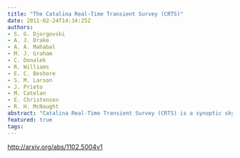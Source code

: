 ```yaml
---
title: "The Catalina Real-Time Transient Survey (CRTS)"
date: 2011-02-24T14:34:25Z
authors:
- S. G. Djorgovski
- A. J. Drake
- A. A. Mahabal
- M. J. Graham
- C. Donalek
- R. Williams
- E. C. Beshore
- S. M. Larson
- J. Prieto
- M. Catelan
- E. Christensen
- R. H. McNaught
abstract: "Catalina Real-Time Transient Survey (CRTS) is a synoptic sky survey uses data streams from 3 wide-field telescopes in Arizona and Australia, covering the total area of ~30,000 deg2, down to the limiting magnitudes ~ 20 - 21 mag per exposure, with time baselines from 10 min to 6 years (and growing); there are now typically ~ 200 - 300 exposures per pointing, and coadded images reach deeper than 23 mag. The basic goal of CRTS is a systematic exploration and characterization of the faint, variable sky. The survey has detected ~ 3,000 high-amplitude transients to date, including ~ 1,000 supernovae, hundreds of CVs (the majority of them previously uncatalogued), and hundreds of blazars / OVV AGN, highly variable and flare stars, etc. CRTS has a complete open data philosophy: all transients are published immediately electronically, with no proprietary period at all, and all of the data (images, light curves) will be publicly available in the near future, thus benefiting the entire astronomical community. CRTS is a scientific and technological testbed and precursor for the grander synoptic sky surveys to come."
featured: true
tags:
---
```

http://arxiv.org/abs/1102.5004v1